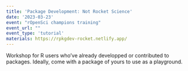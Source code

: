 ```yaml
---
title: 'Package Development: Not Rocket Science'
date: '2023-03-23'
event: "rOpenSci champions training"
event_url: ""
event_type: 'tutorial'
materials: https://rpkgdev-rocket.netlify.app/
---
```


Workshop for R users who’ve already developped or contributed to packages. Ideally, come with a package of yours to use as a playground.